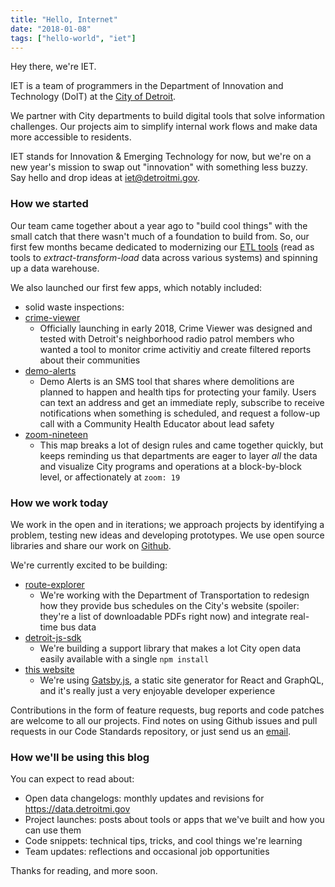 ```yaml
---
title: "Hello, Internet"
date: "2018-01-08"
tags: ["hello-world", "iet"]
---
```


Hey there, we're IET.

IET is a team of programmers in the Department of Innovation and Technology (DoIT) at the [City of Detroit](http://www.detroitmi.gov/).

We partner with City departments to build digital tools that solve information challenges. Our projects aim to simplify internal work flows and make data more accessible to residents.

IET stands for Innovation & Emerging Technology for now, but we're on a new year's mission to swap out "innovation" with something less buzzy. Say hello and drop ideas at [iet@detroitmi.gov](mailto:iet@detroitmi.gov).

### How we started

Our team came together about a year ago to "build cool things" with the small catch that there wasn't much of a foundation to build from. So, our first few months became dedicated to modernizing our [ETL tools](https://github.com/CityOfDetroit/etl) (read as tools to *extract-transform-load* data across various systems) and spinning up a data warehouse. 

We also launched our first few apps, which notably included:
- solid waste inspections: 
- [crime-viewer](https://github.com/CityOfDetroit/crime-viewer)
  - Officially launching in early 2018, Crime Viewer was designed and tested with Detroit's neighborhood radio patrol members who wanted a tool to monitor crime activitiy and create filtered reports about their communities
- [demo-alerts](https://github.com/CityOfDetroit/demo-alerts)
  - Demo Alerts is an SMS tool that shares where demolitions are planned to happen and health tips for protecting your family. Users can text an address and get an immediate reply, subscribe to receive notifications when something is scheduled, and request a follow-up call with a Community Health Educator about lead safety
- [zoom-nineteen](https://github.com/CityOfDetroit/zoom-nineteen)
  - This map breaks a lot of design rules and came together quickly, but keeps reminding us that departments are eager to layer *all* the data and visualize City programs and operations at a block-by-block level, or affectionately at `zoom: 19`

### How we work today

We work in the open and in iterations; we approach projects by identifying a problem, testing new ideas and developing prototypes. We use open source libraries and share our work on [Github](https://github.com/CityOfDetroit).

We're currently excited to be building:
- [route-explorer](https://github.com/CityOfDetroit/route-explorer) 
  - We're working with the Department of Transportation to redesign how they provide bus schedules on the City's website (spoiler: they're a list of downloadable PDFs right now) and integrate real-time bus data
- [detroit-js-sdk](https://github.com/CityOfDetroit/detroit-js-sdk)
  - We're building a support library that makes a lot City open data easily available with a single `npm install`
- [this website](https://github.com/CityOfDetroit/iet)
  - We're using [Gatsby.js](https://www.gatsbyjs.org/), a static site generator for React and GraphQL, and it's really just a very enjoyable developer experience

Contributions in the form of feature requests, bug reports and code patches are welcome to all our projects. Find notes on using Github issues and pull requests in our Code Standards repository, or just send us an [email](mailto:iet@detroitmi.gov).

### How we'll be using this blog

You can expect to read about:

- Open data changelogs: monthly updates and revisions for https://data.detroitmi.gov 
- Project launches: posts about tools or apps that we've built and how you can use them
- Code snippets: technical tips, tricks, and cool things we're learning
- Team updates: reflections and occasional job opportunities

Thanks for reading, and more soon.
